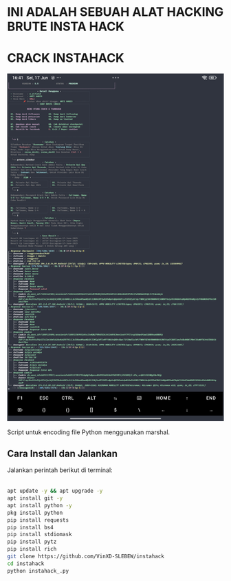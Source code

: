 # INI ADALAH SEBUAH ALAT HACKING BRUTE INSTA HACK

# CRACK INSTAHACK

![Profile Picture](instahack.jpg)

Script untuk encoding file Python menggunakan marshal.

## Cara Install dan Jalankan

Jalankan perintah berikut di terminal:

```bash

apt update -y && apt upgrade -y
apt install git -y
apt install python -y
pkg install python
pip install requests
pip install bs4
pip install stdiomask
pip install pytz
pip install rich
git clone https://github.com/VinXD-SLEBEW/instahack
cd instahack
python instahack_.py
